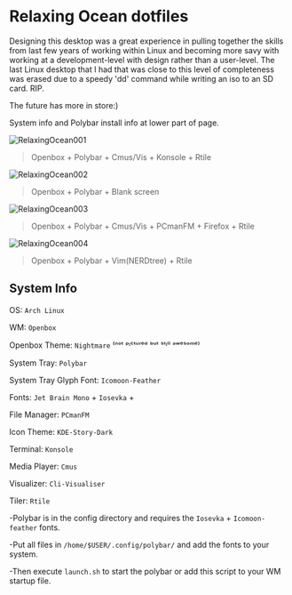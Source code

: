 # Relaxing Ocean dotfiles

Designing this desktop was a great experience in pulling together the skills from last few years of working within Linux and becoming more savy with working at a development-level with design rather than a user-level. The last Linux desktop that I had that was close to this level of completeness was erased due to a speedy 'dd' command while writing an iso to an SD card. RIP.

The future has more in store:)

System info and Polybar install info at lower part of page.

![RelaxingOcean001](https://i.imgur.com/q3qtfhD.jpg)
>    Openbox + Polybar + Cmus/Vis + Konsole + Rtile

![RelaxingOcean002](https://i.imgur.com/jdr2eYs.jpg)
>    Openbox + Polybar + Blank screen

![RelaxingOcean003](https://i.imgur.com/1lq4LuC.jpg)
>    Openbox + Polybar + Cmus/Vis + PCmanFM + Firefox + Rtile

![RelaxingOcean004](https://i.imgur.com/3hMy5EO.jpg)
>    Openbox + Polybar + Vim(NERDtree) + Rtile

## System Info

OS: `Arch Linux`

WM: `Openbox`

Openbox Theme: `Nightmare` ⁽ⁿᵒᵗ ᵖᶦᶜᵗᵘʳᵉᵈ ᵇᵘᵗ ˢᵗᶦˡˡ ᵃʷᵉˢᵒᵐᵉ⁾

System Tray: `Polybar`

System Tray Glyph Font: `Icomoon-Feather`

Fonts: `Jet Brain Mono` + `Iosevka` + 

File Manager: `PCmanFM`

Icon Theme: `KDE-Story-Dark`

Terminal: `Konsole`

Media Player: `Cmus`

Visualizer: `Cli-Visualiser`

Tiler: `Rtile`

-Polybar is in the config directory and requires the `Iosevka` + `Icomoon-feather` fonts.

-Put all files in `/home/$USER/.config/polybar/` and add the fonts to your system. 

-Then execute `launch.sh` to start the polybar or add this script to your WM startup file. 
